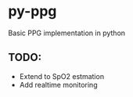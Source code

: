 # py-ppg
Basic PPG implementation in python

## TODO:
- Extend to SpO2 estmation
- Add realtime monitoring
